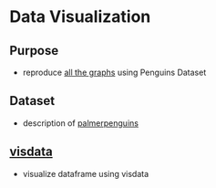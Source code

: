 # Data Visualization

## Purpose

- reproduce [all the graphs](https://www.r-graph-gallery.com/index.html) using Penguins Dataset

## Dataset

- description of [palmerpenguins](https://allisonhorst.github.io/palmerpenguins/articles/intro.html)

## [visdata](https://github.com/ropensci/visdathttps://github.com/ropensci/visdat)

- visualize dataframe using visdata 


